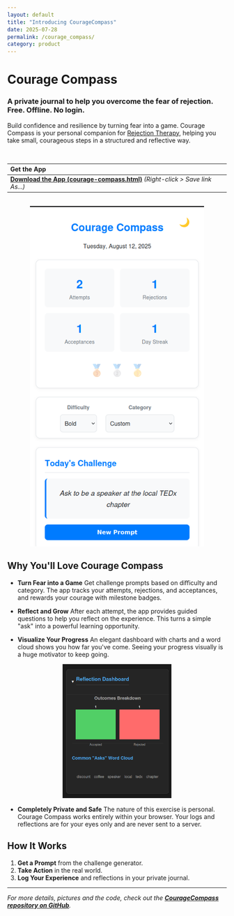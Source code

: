 ```yaml
---
layout: default
title: "Introducing CourageCompass"
date: 2025-07-28
permalink: /courage_compass/
category: product
---
```


# Courage Compass

### A private journal to help you overcome the fear of rejection. Free. Offline. No login.

Build confidence and resilience by turning fear into a game. Courage Compass is your personal companion for [Rejection Therapy](https://www.ted.com/talks/jia_jiang_what_i_learned_from_100_days_of_rejection), helping you take small, courageous steps in a structured and reflective way.

<!--more-->

<br/>

| Get the App                                                                                                      |
| :--------------------------------------------------------------------------------------------------------------------- |
| [**Download the App (courage-compass.html)**](https://raw.githubusercontent.com/nextfiveinc/courage_compass/refs/heads/main/courage_compass.html) _(Right-click > Save link As...)_                    |


<br/>

<center><img src="https://raw.githubusercontent.com/nextfiveinc/courage_compass/refs/heads/main/screenshots/Screenshot%20from%202025-08-12%2017-14-25.png" alt="Screenshot of the main dashboard" width="400"></center>

## Why You'll Love Courage Compass

*   **Turn Fear into a Game**
    Get challenge prompts based on difficulty and category. The app tracks your attempts, rejections, and acceptances, and rewards your courage with milestone badges.

*   **Reflect and Grow**
    After each attempt, the app provides guided questions to help you reflect on the experience. This turns a simple "ask" into a powerful learning opportunity.

*   **Visualize Your Progress**
    An elegant dashboard with charts and a word cloud shows you how far you've come. Seeing your progress visually is a huge motivator to keep going.

<center><img src="https://raw.githubusercontent.com/nextfiveinc/courage_compass/refs/heads/main/screenshots/Screenshot%20from%202025-08-12%2017-15-17.png" alt="Screenshot of the progress dashboard" width="250"></center>

*   **Completely Private and Safe**
    The nature of this exercise is personal. Courage Compass works entirely within your browser. Your logs and reflections are for your eyes only and are never sent to a server.

## How It Works

1.  **Get a Prompt** from the challenge generator.
2.  **Take Action** in the real world.
3.  **Log Your Experience** and reflections in your private journal.

---

*For more details, pictures and the code, check out the [**CourageCompass repository on GitHub**](https://github.com/nextfiveinc/courage_compass).*

